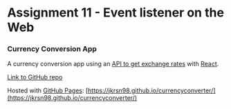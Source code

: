 # Assignment 11 -  Event listener on the Web
### Currency Conversion App
A currency conversion app using an [API to get exchange rates](https://github.com/exchangeratesapi/exchangeratesapi) with [React](https://reactjs.org/](https://reactjs.org/)).

[Link to GitHub repo](https://github.com/jkrsn98/currencyconverter/)

Hosted with [GitHub Pages](https://github.com/apps/github-pages): [https://jkrsn98.github.io/currencyconverter/](https://jkrsn98.github.io/currencyconverter/)
